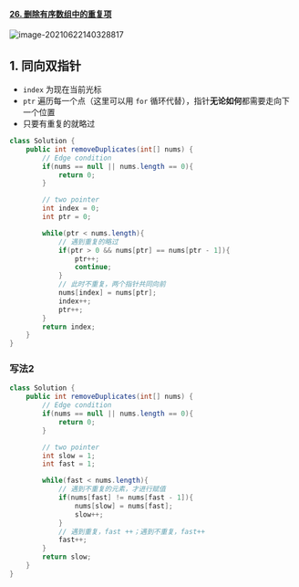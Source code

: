 #### [26. 删除有序数组中的重复项](https://leetcode-cn.com/problems/remove-duplicates-from-sorted-array/)

![image-20210622140328817](https://raw.githubusercontent.com/TWDH/Leetcode-From-Zero/pictures/img/image-20210622140328817.png)

## 1. 同向双指针

- `index` 为现在当前光标
- `ptr` 遍历每一个点（这里可以用 `for` 循环代替），指针**无论如何**都需要走向下一个位置
- 只要有重复的就略过

```java
class Solution {
    public int removeDuplicates(int[] nums) {
        // Edge condition
        if(nums == null || nums.length == 0){
            return 0;
        }

        // two pointer
        int index = 0;
        int ptr = 0;

        while(ptr < nums.length){
            // 遇到重复的略过
            if(ptr > 0 && nums[ptr] == nums[ptr - 1]){
                ptr++;
                continue;
            }
            // 此时不重复，两个指针共同向前
            nums[index] = nums[ptr];
            index++;
            ptr++;
        }
        return index;
    }
}
```

### 写法2

```java
class Solution {
    public int removeDuplicates(int[] nums) {
        // Edge condition
        if(nums == null || nums.length == 0){
            return 0;
        }

        // two pointer
        int slow = 1;
        int fast = 1;

        while(fast < nums.length){
            // 遇到不重复的元素，才进行赋值
            if(nums[fast] != nums[fast - 1]){
                nums[slow] = nums[fast];
                slow++;
            }
            // 遇到重复，fast ++；遇到不重复，fast++
            fast++;
        }
        return slow;
    }
}
```



